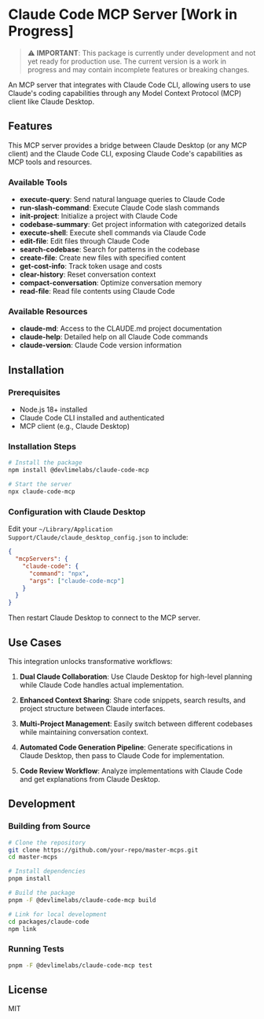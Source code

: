 # Claude Code MCP Server [Work in Progress]

> ⚠️ **IMPORTANT**: This package is currently under development and not yet ready for production use. The current version is a work in progress and may contain incomplete features or breaking changes.

An MCP server that integrates with Claude Code CLI, allowing users to use Claude's coding capabilities through any Model Context Protocol (MCP) client like Claude Desktop.

## Features

This MCP server provides a bridge between Claude Desktop (or any MCP client) and the Claude Code CLI, exposing Claude Code's capabilities as MCP tools and resources.

### Available Tools

- **execute-query**: Send natural language queries to Claude Code
- **run-slash-command**: Execute Claude Code slash commands
- **init-project**: Initialize a project with Claude Code
- **codebase-summary**: Get project information with categorized details
- **execute-shell**: Execute shell commands via Claude Code
- **edit-file**: Edit files through Claude Code
- **search-codebase**: Search for patterns in the codebase
- **create-file**: Create new files with specified content
- **get-cost-info**: Track token usage and costs
- **clear-history**: Reset conversation context
- **compact-conversation**: Optimize conversation memory
- **read-file**: Read file contents using Claude Code

### Available Resources

- **claude-md**: Access to the CLAUDE.md project documentation
- **claude-help**: Detailed help on all Claude Code commands
- **claude-version**: Claude Code version information

## Installation

### Prerequisites

- Node.js 18+ installed
- Claude Code CLI installed and authenticated
- MCP client (e.g., Claude Desktop)

### Installation Steps

```bash
# Install the package
npm install @devlimelabs/claude-code-mcp

# Start the server
npx claude-code-mcp
```

### Configuration with Claude Desktop

Edit your `~/Library/Application Support/Claude/claude_desktop_config.json` to include:

```json
{
  "mcpServers": {
    "claude-code": {
      "command": "npx",
      "args": ["claude-code-mcp"]
    }
  }
}
```

Then restart Claude Desktop to connect to the MCP server.

## Use Cases

This integration unlocks transformative workflows:

1. **Dual Claude Collaboration**: Use Claude Desktop for high-level planning while Claude Code handles actual implementation.

2. **Enhanced Context Sharing**: Share code snippets, search results, and project structure between Claude interfaces.

3. **Multi-Project Management**: Easily switch between different codebases while maintaining conversation context.

4. **Automated Code Generation Pipeline**: Generate specifications in Claude Desktop, then pass to Claude Code for implementation.

5. **Code Review Workflow**: Analyze implementations with Claude Code and get explanations from Claude Desktop.

## Development

### Building from Source

```bash
# Clone the repository
git clone https://github.com/your-repo/master-mcps.git
cd master-mcps

# Install dependencies
pnpm install

# Build the package
pnpm -F @devlimelabs/claude-code-mcp build

# Link for local development
cd packages/claude-code
npm link
```

### Running Tests

```bash
pnpm -F @devlimelabs/claude-code-mcp test
```

## License

MIT